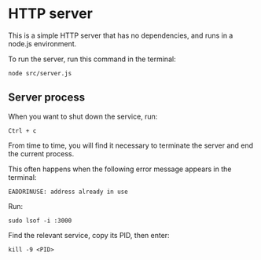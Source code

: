 # HTTP server

This is a simple HTTP server that has no dependencies, and runs in a node.js environment.

To run the server, run this command in the terminal:

`node src/server.js`

## Server process

When you want to shut down the service, run:

`Ctrl + c`

From time to time, you will find it necessary to terminate the server and end the current process.

This often happens when the following error message appears in the terminal:

`EADDRINUSE: address already in use`

Run:

`sudo lsof -i :3000`

Find the relevant service, copy its PID, then enter:

`kill -9 <PID>`
